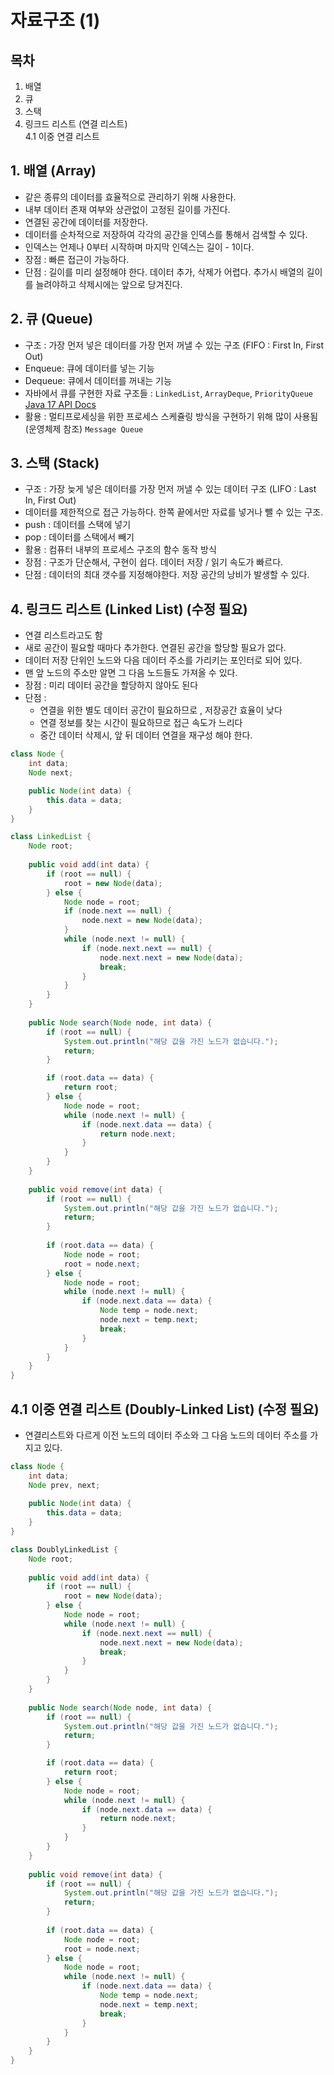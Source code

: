 # 자료구조 (1)

## 목차
1. 배열
2. 큐
3. 스택
4. 링크드 리스트 (연결 리스트)  
    4.1 이중 연결 리스트

## 1. 배열 (Array)
- 같은 종류의 데이터를 효율적으로 관리하기 위해 사용한다. 
- 내부 데이터 존재 여부와 상관없이 고정된 길이를 가진다.
- 연결된 공간에 데이터를 저장한다.
- 데이터를 순차적으로 저장하여 각각의 공간을 인덱스를 통해서 검색할 수 있다. 
- 인덱스는 언제나 0부터 시작하며 마지막 인덱스는 길이 - 1이다.
- 장점 : 빠른 접근이 가능하다. 
- 단점 : 길이를 미리 설정해야 한다. 데이터 추가, 삭제가 어렵다. 추가시 배열의 길이를 늘려야하고 삭제시에는 앞으로 당겨진다.

## 2. 큐 (Queue)
- 구조 : 가장 먼저 넣은 데이터를 가장 먼저 꺼낼 수 있는 구조 (FIFO : First In, First Out)
- Enqueue: 큐에 데이터를 넣는 기능
- Dequeue: 큐에서 데이터를 꺼내는 기능
- 자바에서 큐를 구현한 자료 구조들 : ``LinkedList``, ``ArrayDeque``, ``PriorityQueue`` [Java 17 API Docs](https://docs.oracle.com/en/java/javase/17/docs/api/java.base/java/util/Queue.html)
- 활용 : 멀티프로세싱을 위한 프로세스 스케쥴링 방식을 구현하기 위해 많이 사용됨 (운영체제 참조) ``Message Queue``

## 3. 스택 (Stack)
- 구조 : 가장 늦게 넣은 데이터를 가장 먼저 꺼낼 수 있는 데이터 구조 (LIFO : Last In, First Out)
- 데이터를 제한적으로 접근 가능하다. 한쪽 끝에서만 자료를 넣거나 뺄 수 있는 구조. 
- push : 데이터를 스택에 넣기
- pop : 데이터를 스택에서 빼기
- 활용 : 컴퓨터 내부의 프로세스 구조의 함수 동작 방식
- 장점 : 구조가 단순해서, 구현이 쉽다. 데이터 저장 / 읽기 속도가 빠르다.
- 단점 : 데이터의 최대 갯수를 지정해야한다. 저장 공간의 낭비가 발생할 수 있다.

## 4. 링크드 리스트 (Linked List) (수정 필요)
- 연결 리스트라고도 함
- 새로 공간이 필요할 때마다 추가한다. 연결된 공간을 할당할 필요가 없다.
- 데이터 저장 단위인 노드와 다음 데이터 주소를 가리키는 포인터로 되어 있다.
- 맨 앞 노드의 주소만 알면 그 다음 노드들도 가져올 수 있다.
- 장점 : 미리 데이터 공간을 할당하지 않아도 된다
- 단점 : 
  - 연결을 위한 별도 데이터 공간이 필요하므로 , 저장공간 효율이 낮다
  - 연결 정보를 찾는 시간이 필요하므로 접근 속도가 느리다
  - 중간 데이터 삭제시,  앞 뒤 데이터 연결을 재구성 해야 한다. 

```java
class Node {
    int data;
    Node next;

    public Node(int data) {
        this.data = data;
    }
}

class LinkedList {
    Node root;
    
    public void add(int data) {
        if (root == null) {
            root = new Node(data);
        } else {
            Node node = root;
            if (node.next == null) {
                node.next = new Node(data);
            }
            while (node.next != null) {
                if (node.next.next == null) {
                    node.next.next = new Node(data);
                    break;
                }
            }
        }
    }
    
    public Node search(Node node, int data) {
        if (root == null) {
            System.out.println("해당 값을 가진 노드가 없습니다.");
            return;
        }

        if (root.data == data) {
            return root;
        } else {
            Node node = root;
            while (node.next != null) {
                if (node.next.data == data) {
                    return node.next;
                }
            }
        }
    }
    
    public void remove(int data) {
        if (root == null) {
            System.out.println("해당 값을 가진 노드가 없습니다.");
            return;
        } 
        
        if (root.data == data) {
            Node node = root;
            root = node.next;
        } else {
            Node node = root;
            while (node.next != null) {
                if (node.next.data == data) {
                    Node temp = node.next;
                    node.next = temp.next;
                    break;
                }
            }
        }
    }
}
```

## 4.1 이중 연결 리스트 (Doubly-Linked List) (수정 필요)
- 연결리스트와 다르게 이전 노드의 데이터 주소와 그 다음 노드의 데이터 주소를 가지고 있다.

```java
class Node {
    int data;
    Node prev, next;
    
    public Node(int data) {
        this.data = data;
    }
}

class DoublyLinkedList {
    Node root;
    
    public void add(int data) {
        if (root == null) {
            root = new Node(data);
        } else {
            Node node = root;
            while (node.next != null) {
                if (node.next.next == null) {
                    node.next.next = new Node(data);
                    break;
                }
            }
        }
    }
    
    public Node search(Node node, int data) {
        if (root == null) {
            System.out.println("해당 값을 가진 노드가 없습니다.");
            return;
        }

        if (root.data == data) {
            return root;
        } else {
            Node node = root;
            while (node.next != null) {
                if (node.next.data == data) {
                    return node.next;
                }
            }
        }
    }
    
    public void remove(int data) {
        if (root == null) {
            System.out.println("해당 값을 가진 노드가 없습니다.");
            return;
        } 
        
        if (root.data == data) {
            Node node = root;
            root = node.next;
        } else {
            Node node = root;
            while (node.next != null) {
                if (node.next.data == data) {
                    Node temp = node.next;
                    node.next = temp.next;
                    break;
                }
            }
        }
    }
}
```